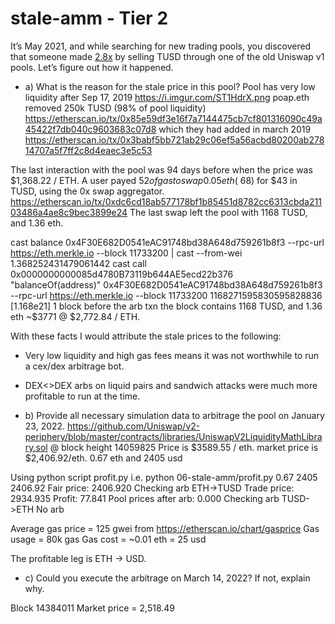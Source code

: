 # stale-amm - Tier 2
It’s May 2021, and while searching for new trading pools, you discovered that someone made [2.8x](https://etherscan.io/tx/0x3f1b5baef6ea7f622834eabe7634bf89e3f473b62a73e357fdd04a1a5cf32ecf) by selling TUSD through one of the old Uniswap v1 pools. Let’s figure out how it happened.

- a) What is the reason for the stale price in this pool?
Pool has very low liquidity after Sep 17, 2019
https://i.imgur.com/ST1HdrX.png
poap.eth removed 250k TUSD (98% of pool liquidity)
https://etherscan.io/tx/0x85e59df3e16f7a7144475cb7cf801316090c49a45422f7db040c9603683c07d8
which they had added in march 2019
https://etherscan.io/tx/0x3babf5bb721ab29c06ef5a56acbd80200ab27814707a5f7ff2c8d4eaec3e5c53

The last interaction with the pool was 94 days before when the price was $1,368.22 / ETH. 
A user payed $52 of gas to swap 0.05 eth (~$68) for $43 in TUSD, using the 0x swap aggregator.
https://etherscan.io/tx/0xdc6cd18ab577178bf1b85451d8782cc6313cbda21103486a4ae8c9bec3899e24
The last swap left the pool with 1168 TUSD, and 1.36 eth.

cast balance 0x4F30E682D0541eAC91748bd38A648d759261b8f3 --rpc-url https://eth.merkle.io --block 11733200 | cast --from-wei
1.368252431479061442
cast call 0x0000000000085d4780B73119b644AE5ecd22b376 "balanceOf(address)" 0x4F30E682D0541eAC91748bd38A648d759261b8f3 --rpc-url https://eth.merkle.io --block 11733200
1168271595830595828836 [1.168e21]
1 block before the arb txn the block contains 1168 TUSD, and 1.36 eth ~$3771 @ $2,772.84 / ETH.

With these facts I would attribute the stale prices to the following:
- Very low liquidity and high gas fees means it was not worthwhile to run a cex/dex arbitrage bot. 
- DEX<>DEX arbs on liquid pairs and sandwich attacks were much more profitable to run at the time.

- b) Provide all necessary simulation data to arbitrage the pool on January 23, 2022.
https://github.com/Uniswap/v2-periphery/blob/master/contracts/libraries/UniswapV2LiquidityMathLibrary.sol
@ block height 14059825
Price is $3589.55 / eth. market price is $2,406.92/eth.
0.67 eth and 2405 usd

Using python script profit.py
i.e.
python 06-stale-amm/profit.py 0.67 2405 2406.92
Fair price: 2406.920
Checking arb ETH->TUSD
Trade price: 2934.935
Profit: 77.841
Pool prices after arb: 0.000
Checking arb TUSD->ETH
No arb

Average gas price = 125 gwei
from https://etherscan.io/chart/gasprice
Gas usage = 80k gas
Gas cost = ~0.01 eth = 25 usd

The profitable leg is ETH -> USD.

- c) Could you execute the arbitrage on March 14, 2022? If not, explain why.

Block 14384011
Market price = 2,518.49

